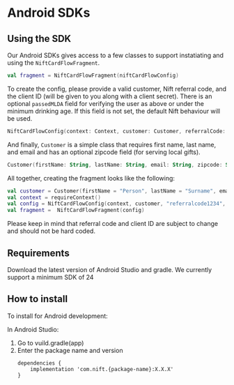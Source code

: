 # Android SDKs

## Using the SDK

Our Android SDKs gives access to a few classes to support instatiating and using the `NiftCardFlowFragment`.
```kotlin
val fragment = NiftCardFlowFragment(niftCardFlowConfig)
```

To create the config, please provide a valid customer, Nift referral code, and the client ID (will be given to you along with a client secret).
There is an optional `passedMLDA` field for verifying the user as above or under the minimum drinking age. If this field is not set, the default Nift behaviour will be used.
```kotlin
NiftCardFlowConfig(context: Context, customer: Customer, referralCode: String, cliendId: String, passedMLDA: Boolean? = null)
```

And finally, `Customer` is a simple class that requires first name, last name, and email and has an optional zipcode field (for serving local gifts).
```kotlin
Customer(firstName: String, lastName: String, email: String, zipcode: String? = null)
```

All together, creating the fragment looks like the following:
```kotlin
val customer = Customer(firstName = "Person", lastName = "Surname", email = "person@email.com")
val context = requireContext()
val config = NiftCardFlowConfig(context, customer, "referralcode1234", "12345")
val fragment =  NiftCardFlowFragment(config)
```

Please keep in mind that referral code and client ID are subject to change and should not be hard coded.

## Requirements
Download the latest version of Android Studio and gradle. We currently support a minimum SDK of 24

## How to install
To install for Android development:

In Android Studio:
1. Go to vuild.gradle(app)
2. Enter the package name and version
   ```
   dependencies {
       implementation 'com.nift.{package-name}:X.X.X'
   }
   ```
